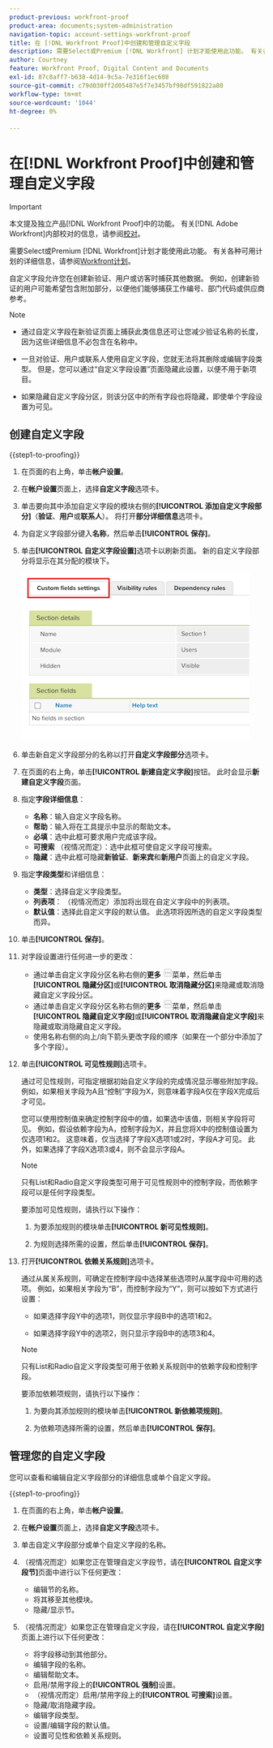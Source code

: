 ```yaml
---
product-previous: workfront-proof
product-area: documents;system-administration
navigation-topic: account-settings-workfront-proof
title: 在 [!DNL Workfront Proof]中创建和管理自定义字段
description: 需要Select或Premium [!DNL Workfront] 计划才能使用此功能。 有关各种可用计划的更多信息，请参阅Workfront计划。
author: Courtney
feature: Workfront Proof, Digital Content and Documents
exl-id: 87c8aff7-b638-4d14-9c5a-7e316f1ec608
source-git-commit: c79d030ff2d05487e5f7e3457bf98df591822a80
workflow-type: tm+mt
source-wordcount: '1044'
ht-degree: 0%

---
```


# 在[!DNL Workfront Proof]中创建和管理自定义字段

<!-- Audited: 4/2025 -->

>[!IMPORTANT]
>
>本文提及独立产品[!DNL Workfront Proof]中的功能。 有关[!DNL Adobe Workfront]内部校对的信息，请参阅[校对](../../../review-and-approve-work/proofing/proofing.md)。

需要Select或Premium [!DNL Workfront]计划才能使用此功能。 有关各种可用计划的详细信息，请参阅[Workfront计划](https://www.workfront.com/plans)。

自定义字段允许您在创建新验证、用户或访客时捕获其他数据。 例如，创建新验证的用户可能希望包含附加部分，以便他们能够捕获工作编号、部门代码或供应商参考。

>[!NOTE]
>
>* 通过自定义字段在新验证页面上捕获此类信息还可让您减少验证名称的长度，因为这些详细信息不必包含在名称中。
>
>* 一旦对验证、用户或联系人使用自定义字段，您就无法将其删除或编辑字段类型。 但是，您可以通过“自定义字段设置”页面隐藏此设置，以便不用于新项目。
>
>* 如果隐藏自定义字段分区，则该分区中的所有字段也将隐藏，即使单个字段设置为可见。

## 创建自定义字段

{{step1-to-proofing}}

1. 在页面的右上角，单击&#x200B;**帐户设置**。

1. 在&#x200B;**帐户设置**&#x200B;页面上，选择&#x200B;**自定义字段**&#x200B;选项卡。

1. 单击要向其中添加自定义字段的模块右侧的&#x200B;**[!UICONTROL 添加自定义字段部分]**（**验证**、**用户**&#x200B;或&#x200B;**联系人**）。 将打开&#x200B;**部分详细信息**&#x200B;选项卡。

1. 为自定义字段部分键入&#x200B;**名称**，然后单击&#x200B;**[!UICONTROL 保存]**。

1. 单击&#x200B;**[!UICONTROL 自定义字段设置]**&#x200B;选项卡以刷新页面。 新的自定义字段部分将显示在其分配的模块下。

   ![自定义字段设置选项卡](assets/custom-field-settings-tab.png)

1. 单击新自定义字段部分的名称以打开&#x200B;**自定义字段部分**&#x200B;选项卡。

1. 在页面的右上角，单击&#x200B;**[!UICONTROL 新建自定义字段]**&#x200B;按钮。 此时会显示&#x200B;**新建自定义字段**&#x200B;页面。

1. 指定&#x200B;**字段详细信息**：

   * **名称**：输入自定义字段名称。
   * **帮助**：输入将在工具提示中显示的帮助文本。
   * **必填**：选中此框可要求用户完成该字段。
   * **可搜索** （视情况而定）：选中此框可使自定义字段可搜索。
   * **隐藏**：选中此框可隐藏&#x200B;**新验证**、**新来宾**&#x200B;和&#x200B;**新用户**&#x200B;页面上的自定义字段。

1. 指定&#x200B;**字段类型**&#x200B;和详细信息：

   * **类型**：选择自定义字段类型。
   * **列表项**： （视情况而定）添加将出现在自定义字段中的列表项。
   * **默认值**：选择此自定义字段的默认值。 此选项将因所选的自定义字段类型而异。

1. 单击&#x200B;**[!UICONTROL 保存]**。

1. 对字段设置进行任何进一步的更改：

   * 通过单击自定义字段分区名称右侧的&#x200B;**更多** ![更多按钮](assets/more-button-small.png)菜单，然后单击&#x200B;**[!UICONTROL 隐藏分区]**&#x200B;或&#x200B;**[!UICONTROL 取消隐藏分区]**&#x200B;来隐藏或取消隐藏自定义字段分区。
   * 通过单击自定义字段分区名称右侧的&#x200B;**更多** ![更多按钮](assets/more-button-small.png)菜单，然后单击&#x200B;**[!UICONTROL 隐藏自定义字段]**&#x200B;或&#x200B;**[!UICONTROL 取消隐藏自定义字段]**&#x200B;来隐藏或取消隐藏自定义字段。
   * 使用名称右侧的向上/向下箭头更改字段的顺序（如果在一个部分中添加了多个字段）。

1. 单击&#x200B;**[!UICONTROL 可见性规则]**&#x200B;选项卡。

   通过可见性规则，可指定根据初始自定义字段的完成情况显示哪些附加字段。 例如，如果相关字段为A且“控制”字段为X，则意味着字段A仅在字段X完成后才可见。

   您可以使用控制值来确定控制字段中的值，如果选中该值，则相关字段将可见。 例如，假设依赖字段为A，控制字段为X，并且您将X中的控制值设置为仅选项1和2。 这意味着，仅当选择了字段X选项1或2时，字段A才可见。 此外，如果选择了字段X选项3或4，则不会显示字段A。

   >[!NOTE]
   >
   >只有List和Radio自定义字段类型可用于可见性规则中的控制字段，而依赖字段可以是任何字段类型。

   要添加可见性规则，请执行以下操作：

   1. 为要添加规则的模块单击&#x200B;**[!UICONTROL 新可见性规则]**。

   1. 为规则选择所需的设置，然后单击&#x200B;**[!UICONTROL 保存]**。

1. 打开&#x200B;**[!UICONTROL 依赖关系规则]**&#x200B;选项卡。

   通过从属关系规则，可确定在控制字段中选择某些选项时从属字段中可用的选项。 例如，如果相关字段为“B”，而控制字段为“Y”，则可以按如下方式进行设置：

   * 如果选择字段Y中的选项1，则仅显示字段B中的选项1和2。

   * 如果选择字段Y中的选项2，则只显示字段B中的选项3和4。

   >[!NOTE]
   >
   >只有List和Radio自定义字段类型可用于依赖关系规则中的依赖字段和控制字段。

   要添加依赖项规则，请执行以下操作：

   1. 为要向其添加规则的模块单击&#x200B;**[!UICONTROL 新依赖项规则]**。

   1. 为依赖项选择所需的设置，然后单击&#x200B;**[!UICONTROL 保存]**。

## 管理您的自定义字段

您可以查看和编辑自定义字段部分的详细信息或单个自定义字段。

{{step1-to-proofing}}

1. 在页面的右上角，单击&#x200B;**帐户设置**。

1. 在&#x200B;**帐户设置**&#x200B;页面上，选择&#x200B;**自定义字段**&#x200B;选项卡。

1. 单击自定义字段部分或单个自定义字段的名称。

1. （视情况而定）如果您正在管理自定义字段节，请在&#x200B;**[!UICONTROL 自定义字段节]**&#x200B;页面中进行以下任何更改：

   * 编辑节的名称。
   * 将其移至其他模块。
   * 隐藏/显示节。

1. （视情况而定）如果您正在管理自定义字段，请在&#x200B;**[!UICONTROL 自定义字段]**&#x200B;页面上进行以下任何更改：

   * 将字段移动到其他部分。
   * 编辑字段的名称。
   * 编辑帮助文本。
   * 启用/禁用字段上的&#x200B;**[!UICONTROL 强制]**&#x200B;设置。
   * （视情况而定）启用/禁用字段上的&#x200B;**[!UICONTROL 可搜索]**&#x200B;设置。
   * 隐藏/取消隐藏字段。
   * 编辑字段类型。
   * 设置/编辑字段的默认值。
   * 设置可见性和依赖关系规则。

